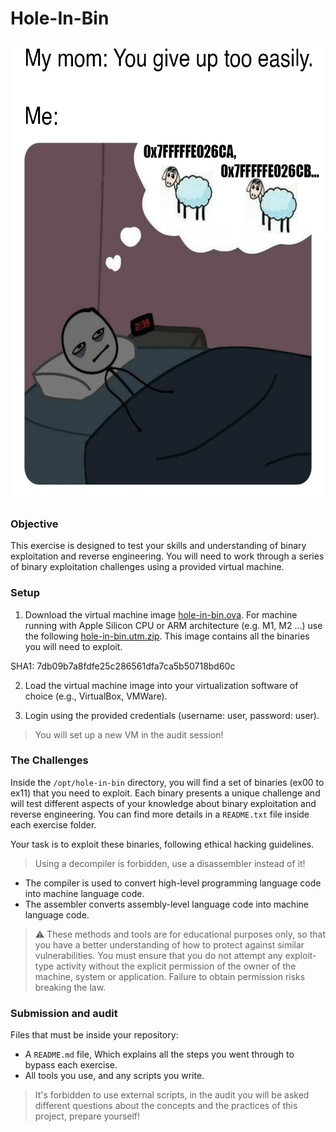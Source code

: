 # Hole-In-Bin

<center>
<img src="./pictures/meme.png?raw=true" style = "width: 600px !important; height: 737px !important;"/>
</center>

### Objective

This exercise is designed to test your skills and understanding of binary exploitation and reverse engineering. You will need to work through a series of binary exploitation challenges using a provided virtual machine.

### Setup

1. Download the virtual machine image [hole-in-bin.ova](https://assets.01-edu.org/cybersecurity/hole-in-bin/hole-in-bin.ova). For machine running with Apple Silicon CPU or ARM architecture (e.g. M1, M2 ...) use the following [hole-in-bin.utm.zip](https://assets.01-edu.org/cybersecurity/hole-in-bin/hole-in-bin.utm.zip). This image contains all the binaries you will need to exploit.

SHA1: 7db09b7a8fdfe25c286561dfa7ca5b50718bd60c

2. Load the virtual machine image into your virtualization software of choice (e.g., VirtualBox, VMWare).

3. Login using the provided credentials (username: user, password: user).

> You will set up a new VM in the audit session!

### The Challenges

Inside the `/opt/hole-in-bin` directory, you will find a set of binaries (ex00 to ex11) that you need to exploit. Each binary presents a unique challenge and will test different aspects of your knowledge about binary exploitation and reverse engineering.
You can find more details in a `README.txt` file inside each exercise folder.

Your task is to exploit these binaries, following ethical hacking guidelines.

> Using a decompiler is forbidden, use a disassembler instead of it!

- The compiler is used to convert high-level programming language code into machine language code.
- The assembler converts assembly-level language code into machine language code.

> ⚠️ These methods and tools are for educational purposes only, so that you have a better understanding of how to protect against similar vulnerabilities. You must ensure that you do not attempt any exploit-type activity without the explicit permission of the owner of the machine, system or application. Failure to obtain permission risks breaking the law.

### Submission and audit

Files that must be inside your repository:

- A `README.md` file, Which explains all the steps you went through to bypass each exercise.
- All tools you use, and any scripts you write.

> It's forbidden to use external scripts, in the audit you will be asked different questions about the concepts and the practices of this project, prepare yourself!
